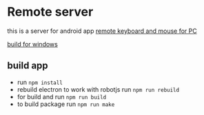 # Remote server

this is a server for android app [remote keyboard and mouse for PC](https://play.google.com/store/apps/details?id=com.anton.remote.remote)

[build for windows](https://github.com/AntonMenshickov/remote-server/releases/tag/win64_1.0)

## build app

* run `npm install`
* rebuild electron to work with robotjs run `npm run rebuild`
* for build and run `npm run build`
* to build package run `npm run make`